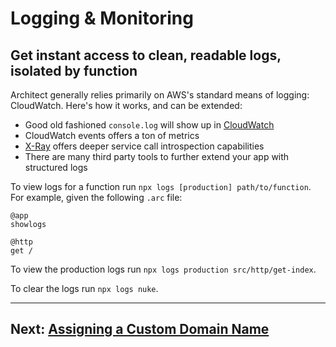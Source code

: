 # Logging & Monitoring

## Get instant access to clean, readable logs, isolated by function

Architect generally relies primarily on AWS's standard means of logging: CloudWatch. Here's how it works, and can be extended:

- Good old fashioned `console.log` will show up in [CloudWatch](https://aws.amazon.com/cloudwatch/)
- CloudWatch events offers a ton of metrics
- [X-Ray](https://aws.amazon.com/xray/) offers deeper service call introspection capabilities
- There are many third party tools to further extend your app with structured logs

To view logs for a function run `npx logs [production] path/to/function`. For example, given the following `.arc` file:

```
@app
showlogs

@http
get /
```

To view the production logs run `npx logs production src/http/get-index`.

To clear the logs run `npx logs nuke`.

<hr>

## Next: [Assigning a Custom Domain Name](/guides/custom-dns)

